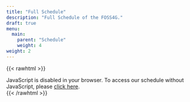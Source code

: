 ```yaml
---
title: "Full Schedule"
description: "Full Schedule of the FOSS4G."
draft: true
menu:
  main:
    parent: "Schedule"
    weight: 4
weight: 2
---
```


{{< rawhtml >}}
<script type="text/javascript" src="https://callforpapers.2021.foss4g.org/foss4g2021/schedule/widget/v2.en.js"></script>
<pretalx-schedule event-url="https://callforpapers.2021.foss4g.org/foss4g2021/" locale="en" format="list" style="--pretalx-clr-primary: #ED7E22"></pretalx-schedule>
<noscript>
   <div class="pretalx-widget">
        <div class="pretalx-widget-info-message">
            JavaScript is disabled in your browser. To access our schedule without JavaScript,
            please <a target="_blank" href="https://callforpapers.2021.foss4g.org/foss4g2021/schedule/">click here</a>.
        </div>
    </div>
</noscript>
{{< /rawhtml >}}
